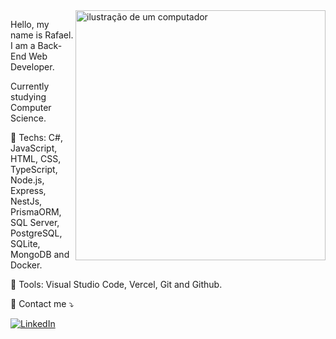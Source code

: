 <img src="https://raw.githubusercontent.com/MicaelliMedeiros/micaellimedeiros/master/image/computer-illustration.png" alt="ilustração de um computador" min-width="400px" max-width="400px" width="400px" align="right">

<p align="left">
Hello, my name is Rafael. I am a Back-End Web Developer.
</p>
<p align="left">
Currently studying Computer Science.
</p>

<p align="left">
  🦄 Techs: C#, JavaScript, HTML, CSS, TypeScript, Node.js, Express, NestJs, PrismaORM, SQL Server, PostgreSQL, SQLite, MongoDB and Docker.
</p>

<p align="left">
  💼 Tools: Visual Studio Code, Vercel, Git and Github.
</p>

<p align="left">
  💌 Contact me ⤵️
</p>

<p align="left">
  <a href="#" title="LinkedIn">
  <img src="https://img.shields.io/badge/-Linkedin-0e76a8?style=flat-square&logo=Linkedin&logoColor=white&link=https://www.linkedin.com/in/rafaelmiguel0293/" alt="LinkedIn"/></a>
</p>
